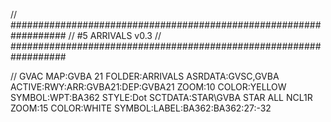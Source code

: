 // ##################################################################
//                 #5 ARRIVALS v0.3
// ##################################################################

// GVAC
MAP:GVBA 21
FOLDER:ARRIVALS
ASRDATA:GVSC,GVBA
ACTIVE:RWY:ARR:GVBA21:DEP:GVBA21
ZOOM:10
COLOR:YELLOW
SYMBOL:WPT:BA362
STYLE:Dot
SCTDATA:STAR\GVBA STAR ALL NCL1R
ZOOM:15
COLOR:WHITE
SYMBOL:LABEL:BA362:BA362:27:-32
